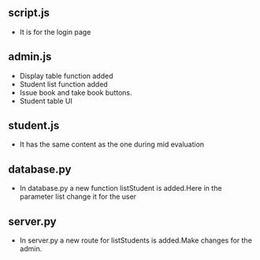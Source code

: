 ## script.js

-  It is for the login page

## admin.js
- Display table function added
- Student list function added
- Issue book and take book buttons.
- Student table UI 

## student.js
- It has the same content as the one during mid evaluation

## database.py
- In database.py a new function listStudent is added.Here in the parameter list change it for the user

## server.py

-  In server.py a new route for listStudents is added.Make changes for the admin.

